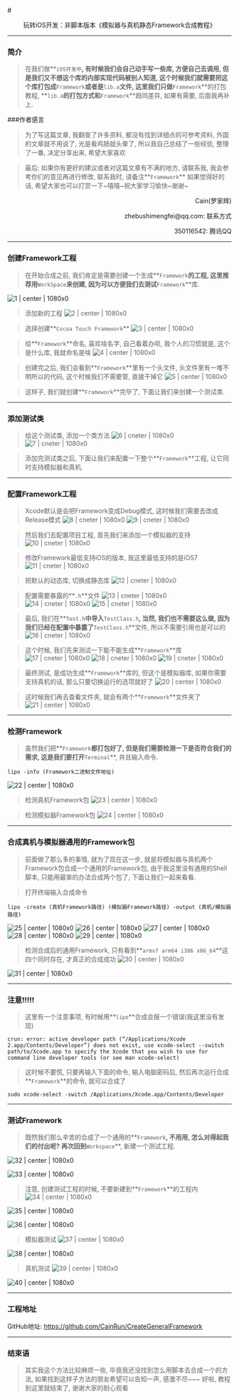 #<center>玩转iOS开发：非脚本版本《模拟器与真机静态Framework合成教程》</center>



---
### 简介

> 在我们做**`iOS开发中`**, 有时候我们会自己动手写一些库, 方便自己去调用, 但是我们又不想这个库的内部实现代码被别人知道, 这个时候我们就需要把这个库打包成**`Framework`**或者是**`lib.a`**文件, 这里我们只做**`Framework`**的打包教程, **`lib.a`**的打包方式和**`Framework`**趋同差异, 如果有需要, 后面我再补上.

###作者感言
> 为了写这篇文章, 我翻查了许多资料, 都没有找到详细点的可参考资料, 外国的文章就不用说了, 光是看鸡肠就头晕了, 所以我自己总结了一些经验, 整理了一番, 决定分享出来, 希望大家喜欢



> 最后:
> 如果你有更好的建议或者对这篇文章有不满的地方, 请联系我, 我会参考你们的意见再进行修改, 联系我时, 请备注**`Framework`** 如果觉得好的话, 希望大家也可以打赏一下~嘻嘻~祝大家学习愉快~谢谢~
>

<p align="right">Cain(罗家辉)</p>
<p align="right">zhebushimengfei@qq.com: 联系方式</p>
<p align="right">350116542: 腾讯QQ</p>

---
### 创建Framework工程
> 在开始合成之前, 我们肯定是需要创建一个生成**`Framework`**的工程, 这里推荐用**`WorkSpace`**来创建, 因为可以方便我们去测试**`Framework`**库.

![1 | center | 1080x0](./1.png)

> 添加新的工程
> ![2 | center | 1080x0](./2.png)



> 选择创建**`Cocoa Touch Framework`**
> ![3 | center | 1080x0](./3.png)



>给**`Framework`**命名, 喜欢啥名字, 自己看着办呗, 我个人的习惯就是, 这个是什么库, 我就命名是啥
>![4 | center | 1080x0](./4.png)



> 创建完之后, 我们会看到**`Framework`**里有一个头文件, 头文件里有一堆不明所以的代码, 这个时候我们不需要管, 直接干掉它
> ![5 | center | 1080x0](./5.png)



> 这样子, 我们就创建**`Framework`**完毕了, 下面让我们来创建一个测试类.

---
### 添加测试类

> 给这个测试类, 添加一个类方法
> ![6 | cneter | 1080x0](./6.png)
> ![7 | cneter | 1080x0](./7.png)



> 添加完测试类之后, 下面让我们来配置一下整个**`Framework`**工程, 让它同时支持模拟器和真机.

---
### 配置Framework工程

> Xcode默认是会把Framework变成Debug模式, 这时候我们需要去改成Release模式
> ![8 | cneter | 1080x0](./8.png)
> ![9 | cneter | 1080x0](./9.png)



> 然后我们去配置项目工程, 首先我们来添加一个模拟器的支持
> ![10 | cneter | 1080x0](./10.png)



> 修改Framework最低支持iOS的版本, 我这里最低支持的是iOS7
> ![11 | cneter | 1080x0](./11.png)



> 把默认的动态库, 切换成静态库
> ![12 | cneter | 1080x0](./12.png)



> 配置需要暴露的**`.h`**文件
> ![13 | cneter | 1080x0](./13.png)
> ![14 | cneter | 1080x0](./14.png)
> ![15 | cneter | 1080x0](./15.png)



> 最后, 我们在**`Test.h`**中导入**`TestClass.h`**, 当然, 我们也不需要这么做, 因为我们已经在配置中暴露了**`TestClass.h`**文件, 所以不需要引用也是可以的
> ![16 | cneter | 1080x0](./16.png)



> 这个时候, 我们先来测试一下能不能生成**`Framework`**库
> ![17 | cneter | 1080x0](./17.png)
> ![18 | cneter | 1080x0](./18.png)
> ![19 | cneter | 1080x0](./19.png)



> 最终测试, 是成功生成**`Framework`**库的, 但这个是模拟器库, 如果你需要支持真机的话, 那么只要切换运行的选项就好了
> ![20 | center | 1080x0](./20.png)



> 这时候我们再去查看文件夹, 就会有两个**`Framework`**文件夹了
> ![21 | center | 1080x0](./21.png)

---
### 检测Framework

> 虽然我们把**`Framework`**都打包好了, 但是我们需要检测一下是否符合我们的需求, 这是我们要打开**`Terminal`**, 并且输入命令.
```
lipo -info (Framework二进制文件地址)
```

![22 | center | 1080x0](./22.png)

> 检测真机Framework包
> ![23 | center | 1080x0](./23.png)



> 检测模拟器Framework包
> ![24 | center | 1080x0](./24.png)

---
### 合成真机与模拟器通用的Framework包

> 前面做了那么多的事情, 就为了现在这一步, 就是将模拟器与真机两个Framework包合成一个通用的Framework包, 由于我这里没有通用的Shell脚本, 只能用最笨的办法合成两个包了, 下面让我们一起来看看.



> 打开终端输入合成命令
```
lipo -create (真机Framework路径) (模拟器Framework路径) -output (真机/模拟器路径)
```

![25 | center | 1080x0](./25.png)
![26 | center | 1080x0](./26.png)
![27 | center | 1080x0](./27.png)
![28 | center | 1080x0](./28.png)
![29 | center | 1080x0](./29.png)

> 检测合成后的通用Framework, 只有看到**`armv7 arm64 i386 x86_64`**这四个同时存在, 才真正的合成成功
> ![30 | center | 1080x0](./30.png)

![31 | center | 1080x0](./31.png)

---
### 注意!!!!!
> 这里有一个注意事项, 有时候用**`lipo`**合成会报一个错误(我这里没有发现)

```
crun: error: active developer path (“/Applications/Xcode 2.app/Contents/Developer”) does not exist, use xcode-select --switch path/to/Xcode.app to specify the Xcode that you wish to use for command line developer tools (or see man xcode-select)
```

> 这时候不要慌, 只要再输入下面的命令, 输入电脑密码后, 然后再次运行合成**`Framework`**的命令, 就可以合成了

```
sudo xcode-select -switch /Applications/Xcode.app/Contents/Developer
```

---
### 测试Framework
> 既然我们那么辛苦的合成了一个通用的**`Framework`**, 不用用, 怎么对得起我们的付出呢? 再次回到**`Workspace`**, 新建一个测试工程.

![32 | center | 1080x0](./32.png)

![33 | center | 1080x0](./33.png)

> 注意, 创建测试工程的时候, 不要新建到**`Framework`**的工程内
> ![34 | center | 1080x0](./34.png)

![35 | center | 1080x0](./35.png)

![36 | center | 1080x0](./36.png)

> 模拟器测试
> ![37 | center | 1080x0](./37.png)

![38 | center | 1080x0](./38.png)

> 真机测试
> ![39 | center | 1080x0](./39.png)

![40 | center | 1080x0](./40.png)

---
### 工程地址

GitHub地址: https://github.com/CainRun/CreateGeneralFramework

---
### 结束语
> 其实我这个方法比较麻烦一些, 毕竟我还没找到怎么用脚本去合成一个的方法, 如果找到这样子方法的朋友希望可以告知一声, 感激不尽~~~
> 好啦, 教程到这里就结束了, 谢谢大家的耐心观看

